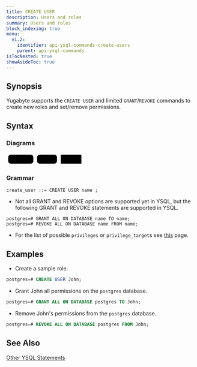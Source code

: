 ```yaml
---
title: CREATE USER
description: Users and roles
summary: Users and roles
block_indexing: true
menu:
  v1.2:
    identifier: api-ysql-commands-create-users
    parent: api-ysql-commands
isTocNested: true
showAsideToc: true
---
```


## Synopsis 

Yugabyte supports the `CREATE USER` and limited `GRANT`/`REVOKE` commands to create new roles and set/remove permissions.

## Syntax

### Diagrams

<svg class="rrdiagram" version="1.1" xmlns:xlink="http://www.w3.org/1999/xlink" xmlns="http://www.w3.org/2000/svg" width="205" height="34" viewbox="0 0 205 34"><path class="connector" d="M0 21h5m67 0h10m53 0h10m55 0h5"/><rect class="literal" x="5" y="5" width="67" height="24" rx="7"/><text class="text" x="15" y="21">CREATE</text><rect class="literal" x="82" y="5" width="53" height="24" rx="7"/><text class="text" x="92" y="21">USER</text><a xlink:href="../../grammar_diagrams#name"><rect class="rule" x="145" y="5" width="55" height="24"/><text class="text" x="155" y="21">name</text></a></svg>

### Grammar

```
create_user ::= CREATE USER name ;
```

- Not all GRANT and REVOKE options are supported yet in YSQL, but the following GRANT and REVOKE statements are supported in YSQL.
```
postgres=# GRANT ALL ON DATABASE name TO name;
postgres=# REVOKE ALL ON DATABASE name FROM name;
```

- For the list of possible `privileges` or `privilege_target`s see [this](https://www.postgresql.org/docs/9.0/static/sql-grant.html) page.

## Examples

- Create a sample role.

```sql
postgres=# CREATE USER John;
```

- Grant John all permissions on the `postgres` database.

```sql
postgres=# GRANT ALL ON DATABASE postgres TO John;
```

- Remove John's permissions from the `postgres` database.

```sql
postgres=# REVOKE ALL ON DATABASE postgres FROM John;
```

## See Also

[Other YSQL Statements](..)

